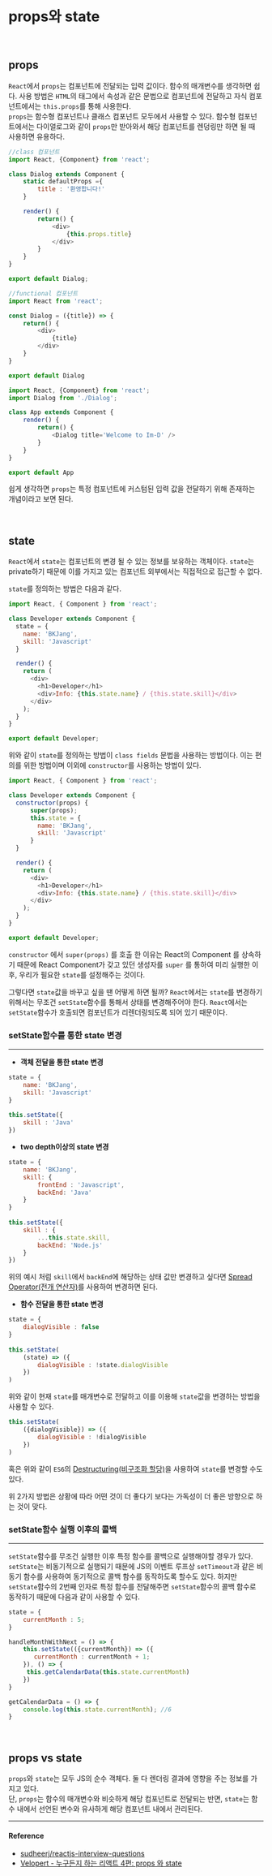 # props와 state

<br/>

## props

`React`에서 `props`는 컴포넌트에 전달되는 입력 값이다. 함수의 매개변수를 생각하면 쉽다. 사용 방법은 `HTML`의 태그에서 속성과 같은 문법으로 컴포넌트에 전달하고 자식 컴포넌트에서는 `this.props`를 통해 사용한다. <br/>`props`는 함수형 컴포넌트나 클래스 컴포넌트 모두에서 사용할 수 있다. 함수형 컴포넌트에서는 다이얼로그와 같이 `props`만 받아와서 해당 컴포넌트를 렌덩링만 하면 될 때 사용하면 유용하다.

```js
//class 컴포넌트
import React, {Component} from 'react';

class Dialog extends Component {
    static defaultProps ={
        title : '환영합니다!'
    }

    render() {
        return() {
            <div>
                {this.props.title}
            </div>
        }
    }
}

export default Dialog;
```

```js
//functional 컴포넌트
import React from 'react';

const Dialog = ({title}) => {
    return() {
        <div>
            {title}
        </div>
    }
}

export default Dialog
```

```js
import React, {Component} from 'react';
import Dialog from './Dialog';

class App extends Component {
    render() {
        return() {
            <Dialog title='Welcome to Im-D' />
        }
    }
}

export default App
```

쉽게 생각하면 `props`는 특정 컴포넌트에 커스텀된 입력 값을 전달하기 위해 존재하는 개념이라고 보면 된다.

<br/>

## state

`React`에서 `state`는 컴포넌트의 변경 될 수 있는 정보를 보유하는 객체이다. `state`는 private하기 때문에 이를 가지고 있는 컴포넌트 외부에서는 직접적으로 접근할 수 없다.

`state`를 정의하는 방법은 다음과 같다.

```js
import React, { Component } from 'react';

class Developer extends Component {
  state = {
    name: 'BKJang',
    skill: 'Javascript'
  }

  render() {
    return (
      <div>
        <h1>Developer</h1>
        <div>Info: {this.state.name} / {this.state.skill}</div>
      </div>
    );
  }
}

export default Developer;
```

위와 같이 `state`를 정의하는 방법이 `class fields` 문법을 사용하는 방법이다.
이는 편의를 위한 방법이며 이외에 `constructor`를 사용하는 방법이 있다.

```js
import React, { Component } from 'react';

class Developer extends Component {
  constructor(props) {
      super(props);
      this.state = {
        name: 'BKJang',
        skill: 'Javascript'
      }
  }

  render() {
    return (
      <div>
        <h1>Developer</h1>
        <div>Info: {this.state.name} / {this.state.skill}</div>
      </div>
    );
  }
}

export default Developer;
```

`constructor` 에서 `super(props)` 를 호출 한 이유는 React의 Component 를 상속하기 때문에 React Component가 갖고 있던 생성자를 `super` 를 통하여 미리 실행한 이후, 우리가 필요한 `state`를 설정해주는 것이다.

그렇다면 `state`값을 바꾸고 싶을 땐 어떻게 하면 될까? `React`에서는 `state`를 변경하기 위해서는 무조건 `setState`함수를 통해서 상태를 변경해주어야 한다. `React`에서는 `setState`함수가 호출되면 컴포넌트가 리렌더링되도록 되어 있기 때문이다.

### setState함수를 통한 state 변경

---

- **객체 전달을 통한 state 변경**

```js
state = {
    name: 'BKJang',
    skill: 'Javascript'
}
  
this.setState({
    skill : 'Java' 
})
```

- **two depth이상의 state 변경**

```js
state = {
    name: 'BKJang',
    skill: {
        frontEnd : 'Javascript',
        backEnd: 'Java'
    }
}
  
this.setState({
    skill : {
        ...this.state.skill,
        backEnd: 'Node.js'
    } 
})
```

위의 예시 처럼 `skill`에서 `backEnd`에 해당하는 상태 값만 변경하고 싶다면 [Spread Operator(전개 연산자)](https://bkdevlog.netlify.com/posts/spread-rest)를 사용하여 변경하면 된다.

- **함수 전달을 통한 state 변경**

```js
state = {
    dialogVisible : false
}
  
this.setState(
    (state) => ({
        dialogVisible : !state.dialogVisible
    })
)
```

위와 같이 현재 `state`를 매개변수로 전달하고 이를 이용해 `state`값을 변경하는 방법을 사용할 수 있다.

```js
this.setState(
    ({dialogVisible}) => ({
        dialogVisible : !dialogVisible
    })
)
```

혹은 위와 같이 `ES6`의 [Destructuring(비구조화 할당)](https://bkdevlog.netlify.com/posts/destructuring)을 사용하여 `state`를 변경할 수도 있다.

위 2가지 방법은 상황에 따라 어떤 것이 더 좋다기 보다는 가독성이 더 좋은 방향으로 하는 것이 맞다. 

### setState함수 실행 이후의 콜백

---

`setState`함수를 무조건 실행한 이후 특정 함수를 콜백으로 실행해야할 경우가 있다. <br/>`setState`는 비동기적으로 실행되기 때문에 JS의 이벤트 루프상 `setTimeout`과 같은 비동기 함수를 사용하여 동기적으로 콜백 함수를 동작하도록 할수도 있다. 하지만 `setState`함수의 2번째 인자로 특정 함수를 전달해주면 `setState`함수의 콜백 함수로 동작하기 때문에 다음과 같이 사용할 수 있다.

```js
state = {
    currentMonth : 5;
}

handleMonthWithNext = () => {
    this.setState(({currentMonth}) => ({
       currentMonth : currentMonth + 1; 
    }), () => {
     this.getCalendarData(this.state.currentMonth)
    })
}

getCalendarData = () => {
    console.log(this.state.currentMonth); //6
}
```

<br/>

## props vs state

`props`와 `state`는 모두 JS의 순수 객체다. 둘 다 렌더링 결과에 영향을 주는 정보를 가지고 있다. <br/>단, `props`는 함수의 매개변수와 비슷하게 해당 컴포넌트로 전달되는 반면, `state`는 함수 내에서 선언된 변수와 유사하게 해당 컴포넌트 내에서 관리된다.

---

#### Reference

- [sudheerj/reactjs-interview-questions](https://github.com/sudheerj/reactjs-interview-questions#what-is-the-difference-between-element-and-component)
- [Velopert - 누구든지 하는 리액트 4편: props 와 state](https://velopert.com/3629)
